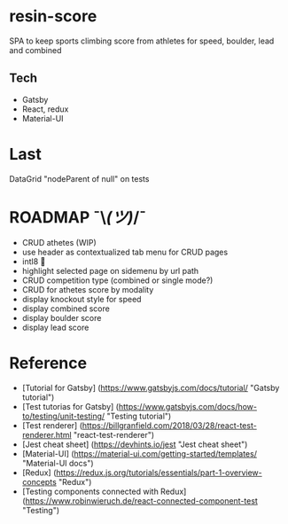 # resin-score
SPA to keep sports climbing score from athletes for speed, boulder, lead and combined 

## Tech

* Gatsby
* React, redux
* Material-UI

# Last
  DataGrid "nodeParent of null" on tests


# ROADMAP ¯\\_(ツ)_/¯

  * CRUD athetes (WIP)
  * use header as contextualized tab menu for CRUD pages
  * intl8 :thinking:
  * highlight selected page on sidemenu by url path
  * CRUD competition type (combined or single mode?)
  * CRUD for athetes score by modality
  * display knockout style for speed
  * display combined score
  * display boulder score
  * display lead score

# Reference

  * [Tutorial for Gatsby] (https://www.gatsbyjs.com/docs/tutorial/ "Gatsby tutorial")
  * [Test tutorias for Gatsby] (https://www.gatsbyjs.com/docs/how-to/testing/unit-testing/ "Testing tutorial")
  * [Test renderer] (https://billgranfield.com/2018/03/28/react-test-renderer.html "react-test-renderer")
  * [Jest cheat sheet] (https://devhints.io/jest "Jest cheat sheet")
  * [Material-UI] (https://material-ui.com/getting-started/templates/ "Material-UI docs")
  * [Redux] (https://redux.js.org/tutorials/essentials/part-1-overview-concepts "Redux")
  * [Testing components connected with Redux] (https://www.robinwieruch.de/react-connected-component-test "Testing")
